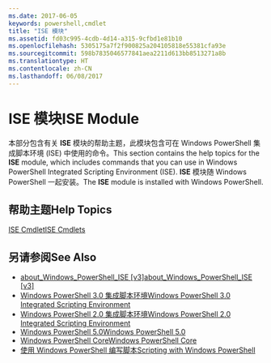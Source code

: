 ```yaml
---
ms.date: 2017-06-05
keywords: powershell,cmdlet
title: "ISE 模块"
ms.assetid: fd03c995-4cdb-4d14-a315-9cfbd1e81b10
ms.openlocfilehash: 5305175a7f2f900825a204105818e55381cfa93e
ms.sourcegitcommit: 598b7835046577841aea2211d613bb8513271a8b
ms.translationtype: HT
ms.contentlocale: zh-CN
ms.lasthandoff: 06/08/2017
---
```

# <a name="ise-module"></a><span data-ttu-id="776d5-103">ISE 模块</span><span class="sxs-lookup"><span data-stu-id="776d5-103">ISE Module</span></span>
<span data-ttu-id="776d5-104">本部分包含有关 **ISE** 模块的帮助主题，此模块包含可在 Windows PowerShell 集成脚本环境 (ISE) 中使用的命令。</span><span class="sxs-lookup"><span data-stu-id="776d5-104">This section contains the help topics for the **ISE** module, which includes commands that you can use in Windows PowerShell Integrated Scripting Environment (ISE).</span></span> <span data-ttu-id="776d5-105">**ISE** 模块随 Windows PowerShell 一起安装。</span><span class="sxs-lookup"><span data-stu-id="776d5-105">The **ISE** module is installed with Windows PowerShell.</span></span>

## <a name="help-topics"></a><span data-ttu-id="776d5-106">帮助主题</span><span class="sxs-lookup"><span data-stu-id="776d5-106">Help Topics</span></span>
[<span data-ttu-id="776d5-107">ISE Cmdlet</span><span class="sxs-lookup"><span data-stu-id="776d5-107">ISE Cmdlets</span></span>](http://go.microsoft.com/fwlink/?LinkID=254686)

## <a name="see-also"></a><span data-ttu-id="776d5-108">另请参阅</span><span class="sxs-lookup"><span data-stu-id="776d5-108">See Also</span></span>
- [<span data-ttu-id="776d5-109">about_Windows_PowerShell_ISE [v3]</span><span class="sxs-lookup"><span data-stu-id="776d5-109">about_Windows_PowerShell_ISE [v3]</span></span>](https://technet.microsoft.com/en-us/library/dfa54d47-60c6-4fff-8197-c747e8d411bb)
- [<span data-ttu-id="776d5-110">Windows PowerShell 3.0 集成脚本环境</span><span class="sxs-lookup"><span data-stu-id="776d5-110">Windows PowerShell 3.0 Integrated Scripting Environment</span></span>](http://go.microsoft.com/fwlink/?LinkId=254681)
- [<span data-ttu-id="776d5-111">Windows PowerShell 2.0 集成脚本环境</span><span class="sxs-lookup"><span data-stu-id="776d5-111">Windows PowerShell 2.0 Integrated Scripting Environment</span></span>](http://go.microsoft.com/fwlink/?LinkID=238569)
- [<span data-ttu-id="776d5-112">Windows PowerShell 5.0</span><span class="sxs-lookup"><span data-stu-id="776d5-112">Windows PowerShell 5.0</span></span>](../core-modules/Windows-PowerShell-5.0.md)
- [<span data-ttu-id="776d5-113">Windows PowerShell Core</span><span class="sxs-lookup"><span data-stu-id="776d5-113">Windows PowerShell Core</span></span>](https://technet.microsoft.com/en-us/library/4b75f1e4-f327-48f3-92ab-bf5435094d41)
- [<span data-ttu-id="776d5-114">使用 Windows PowerShell 编写脚本</span><span class="sxs-lookup"><span data-stu-id="776d5-114">Scripting with Windows PowerShell</span></span>](../../getting-started/fundamental/Scripting-with-Windows-PowerShell.md)

